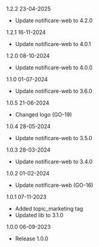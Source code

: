 1.2.2 23-04-2025
- Update notificare-web to 4.2.0

1.2.1 16-11-2024
- Update notificare-web to 4.0.1

1.2.0 08-10-2024
- Update notificare-web to 4.0.0

1.1.0 01-07-2024
- Update notificare-web to 3.6.0

1.0.5 21-06-2024
- Changed logo (GO-19)

1.0.4 28-05-2024
- Update notificare-web to 3.5.0

1.0.3 28-03-2024
- Update notificare-web to 3.4.0

1.0.2 01-02-2024
- Update notificare-web (GO-16)

1.0.1 07-11-2023
- Added topic_marketing tag
- Updated lib to 3.1.0

1.0.0 06-09-2023
- Release 1.0.0
